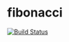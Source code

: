 # fibonacci
[![Build Status](http://34.31.91.165:8080/buildStatus/icon?job=Run+Script+from+pipline)](http://34.31.91.165:8080/job/Run%20Script%20from%20pipline/)
